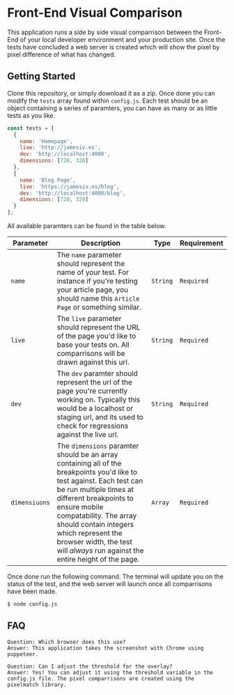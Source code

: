 # Front-End Visual Comparison
This application runs a side by side visual comparrison between the Front-End of your local developer environment and your production site. Once the tests have concluded a web server is created which will show the pixel by pixel difference of what has changed.

## Getting Started
Clone this repository, or simply download it as a zip. Once done you can modify the `tests` array found within `config.js`. Each test should be an object containing a series of paramters, you can have as many or as little tests as you like.

```javascript
const tests = [
  {
    name: 'Homepage',
    live: 'http://jamesiv.es',
    dev: 'http://localhost:4000',
    dimensions: [728, 320]
  },
  {
    name: 'Blog Page',
    live: 'https://jamesiv.es/blog',
    dev: 'http://localhost:4000/blog',
    dimensions: [728, 320]
  }
];
```

All available paramters can be found in the table below.

| Parameter | Description | Type | Requirement |
| ------------- | ------------- | ------------- | ------------- |
| `name`  | The `name` parameter should represent the name of your test. For instance if you're testing your article page, you should name this `Article Page` or something similar. | `String` | `Required` | 
| `live`  | The `live` parameter should represent the URL of the page you'd like to base your tests on. All comparrisons will be drawn against this url. | `String` | `Required` |
| `dev`  | The `dev` paramter should represent the url of the page you're currently working on. Typically this would be a localhost or staging url, and its used to check for regressions against the live url. | `String` | `Required` |
| `dimensiuons`  | The `dimensions` paramter should be an array containing all of the breakpoints you'd like to test against. Each test can be run multiple times at different breakpoints to ensure mobile compatability. The array should contain integers which represent the browser width, the test will _always_ run against the entire height of the page. | `Array` | `Required` |

Once done run the following command. The terminal will update you on the status of the test, and the web server will launch once all comparrisons have been made.

```bash
$ node config.js
```

## FAQ
```
Question: Which browser does this use?
Answer: This application takes the screenshot with Chrome using puppeteer. 

Question: Can I adjust the threshold for the overlay?
Answer: Yes! You can adjust it using the threshold variable in the config.js file. The pixel comparrisons are created using the pixelmatch library. 
```
